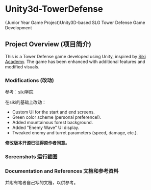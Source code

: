 # Unity3d-TowerDefense
(Junior Year Game Project)Unity3D-based SLG Tower Defense Game Development

## Project Overview (项目简介)
This is a Tower Defense game developed using Unity, inspired by [Siki Academy](https://www.sikiedu.com/course/1885?ff=b_siki). The game has been enhanced with additional features and modified visuals.


### Modifications (改动)
参考：[siki学院](https://www.sikiedu.com/course/1885?ff=b_siki)

在siki的基础上改动：
 - Custom UI for the start and end screens. 
- Green color scheme (personal preference!).
- Added mountainous forest background.
- Added "Enemy Wave" UI display.
- Tweaked enemy and turret parameters (speed, damage, etc.).

**修改版本开源已征得原作者同意。**
### Screenshots 运行截图


### Documentation and References 文档和参考资料

并附有笔者自己写的文档，以供参考。
